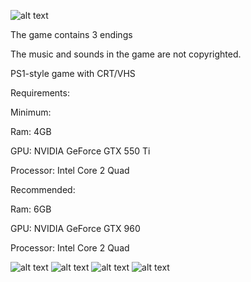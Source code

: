 ![alt text](https://img.itch.zone/aW1nLzk5Njc1NzcucG5n/original/mkHCU4.png)

The game contains 3 endings

The music and sounds in the game are not copyrighted.


PS1-style game with CRT/VHS

Requirements:

Minimum:

Ram: 4GB

GPU: NVIDIA GeForce GTX 550 Ti

Processor: Intel Core 2 Quad

Recommended:

Ram: 6GB

GPU: NVIDIA GeForce GTX 960

Processor: Intel Core 2 Quad

![alt text](https://img.itch.zone/aW1hZ2UvMTY5MjAzNy85OTY3NjE3LmpwZw==/original/a8duth.jpg)
![alt text](https://img.itch.zone/aW1hZ2UvMTY5MjAzNy85OTY3NjE2LmpwZw==/original/chjNgd.jpg)
![alt text](https://img.itch.zone/aW1nLzk5ODU3MDUuZ2lm/original/Jq7cad.gif)
![alt text](https://img.itch.zone/aW1hZ2UvMTY5MjAzNy85OTY3NjE4LmpwZw==/original/rmhowm.jpg)

